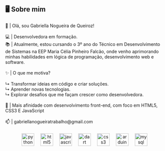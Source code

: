 <h2 align="left">🖥️  Sobre mim</h2>

###

<p align="left">🌟 | Olá, sou Gabriella Nogueira de Queiroz!<br><br>💻 | Desenvolvedora em formação.<br>📚 | Atualmente, estou cursando o 3º ano do Técnico em Desenvolvimento de Sistemas na EEP Maria Célia Pinheiro Falcão, onde venho aprimorando minhas habilidades em lógica de programação, desenvolvimento web e software.<br><br>✨ | O que me motiva?<br><br>↳ Transformar ideias em código e criar soluções.<br>↳ Aprender novas tecnologias.<br>↳ Explorar desafios que me façam crescer como desenvolvedora.<br><br>📌 | Mais afinidade com desenvolvimento front-end, com foco em HTML5, CSS3 E JavaScript<br><br>📫 | gabriellanogueiratrabalho@gmail.com</p>

###

<div align="center">
  <img src="https://cdn.jsdelivr.net/gh/devicons/devicon/icons/python/python-original.svg" height="40" alt="python logo"  />
  <img width="12" />
  <img src="https://cdn.jsdelivr.net/gh/devicons/devicon/icons/html5/html5-original.svg" height="40" alt="html5 logo"  />
  <img width="12" />
  <img src="https://cdn.jsdelivr.net/gh/devicons/devicon/icons/javascript/javascript-original.svg" height="40" alt="javascript logo"  />
  <img width="12" />
  <img src="https://cdn.jsdelivr.net/gh/devicons/devicon/icons/dart/dart-original.svg" height="40" alt="dart logo"  />
  <img width="12" />
  <img src="https://cdn.jsdelivr.net/gh/devicons/devicon/icons/css3/css3-original.svg" height="40" alt="css3 logo"  />
  <img width="12" />
  <img src="https://cdn.jsdelivr.net/gh/devicons/devicon/icons/arduino/arduino-original.svg" height="40" alt="arduino logo"  />
  <img width="12" />
  <img src="https://cdn.jsdelivr.net/gh/devicons/devicon/icons/mysql/mysql-original.svg" height="40" alt="mysql logo"  />
</div>

###

